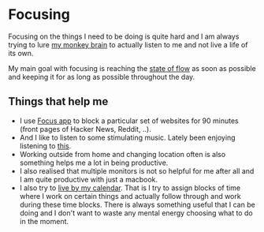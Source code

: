 # Focusing
Focusing on the things I need to be doing is quite hard and I am always trying to lure [my monkey brain](https://waitbutwhy.com/2013/10/why-procrastinators-procrastinate.html) to actually listen to me and not live a life of its own.

My main goal with focusing is reaching the [state of flow](flow/flow.md) as soon as possible and keeping it for as long as possible throughout the day.

## Things that help me
- I use [Focus app](https://heyfocus.com) to block a particular set of websites for 90 minutes (front pages of Hacker News, Reddit, ..).
- And I like to listen to some stimulating music. Lately been enjoying listening to [this](spotify:user:nikitavoloboev:playlist:0epiRzQHjdJieYr0y3TdST).
- Working outside from home and changing location often is also something helps me a lot in being productive.
- I also realised that multiple monitors is not so helpful for me after all and I am quite productive with just a macbook.
- I also try to [live by my calendar](../macOS/apps/fantastical.md). That is I try to assign blocks of time where I work on certain things and actually follow through and work during these time blocks. There is always something useful that I can be doing and I don't want to waste any mental energy choosing what to do in the moment.